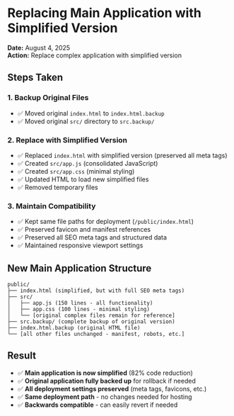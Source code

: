 # Replacing Main Application with Simplified Version

**Date:** August 4, 2025  
**Action:** Replace complex application with simplified version

## Steps Taken

### 1. Backup Original Files

- ✅ Moved original `index.html` to `index.html.backup`
- ✅ Moved original `src/` directory to `src.backup/`

### 2. Replace with Simplified Version

- ✅ Replaced `index.html` with simplified version (preserved all meta tags)
- ✅ Created `src/app.js` (consolidated JavaScript)
- ✅ Created `src/app.css` (minimal styling)
- ✅ Updated HTML to load new simplified files
- ✅ Removed temporary files

### 3. Maintain Compatibility

- ✅ Kept same file paths for deployment (`/public/index.html`)
- ✅ Preserved favicon and manifest references
- ✅ Preserved all SEO meta tags and structured data
- ✅ Maintained responsive viewport settings

## New Main Application Structure

```
public/
├── index.html (simplified, but with full SEO meta tags)
├── src/
│   ├── app.js (150 lines - all functionality)
│   ├── app.css (100 lines - minimal styling)
│   └── [original complex files remain for reference]
├── src.backup/ (complete backup of original version)
├── index.html.backup (original HTML file)
└── [all other files unchanged - manifest, robots, etc.]
```

## Result

- ✅ **Main application is now simplified** (82% code reduction)
- ✅ **Original application fully backed up** for rollback if needed
- ✅ **All deployment settings preserved** (meta tags, favicons, etc.)
- ✅ **Same deployment path** - no changes needed for hosting
- ✅ **Backwards compatible** - can easily revert if needed
